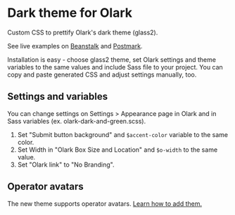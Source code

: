 Dark theme for Olark
====================

Custom CSS to prettify Olark's dark theme (glass2).

See live examples on [Beanstalk](http://beanstalkapp.com) and [Postmark](https://postmarkapp.com/).

Installation is easy - choose glass2 theme, set Olark settings and theme variables to the same values and include Sass file to your project. You can copy and paste generated CSS and adjust settings manually, too.


Settings and variables
----------------------

You can change settings on Settings > Appearance page in Olark and in Sass variables (ex. olark-dark-and-green.scss).

1. Set "Submit button background" and `$accent-color` variable to the same color.
2. Set Width in "Olark Box Size and Location" and `$o-width` to the same value.
3. Set "Olark link" to "No Branding".


Operator avatars
----------------

The new theme supports operator avatars. [Learn how to add them.](http://www.olark.com/customer/portal/articles/341508-operator-avatars)
